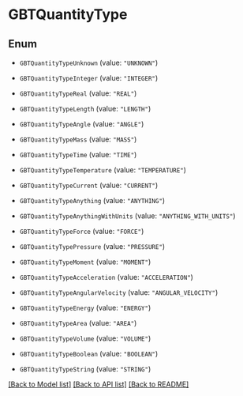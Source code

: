 # GBTQuantityType

## Enum


* `GBTQuantityTypeUnknown` (value: `"UNKNOWN"`)

* `GBTQuantityTypeInteger` (value: `"INTEGER"`)

* `GBTQuantityTypeReal` (value: `"REAL"`)

* `GBTQuantityTypeLength` (value: `"LENGTH"`)

* `GBTQuantityTypeAngle` (value: `"ANGLE"`)

* `GBTQuantityTypeMass` (value: `"MASS"`)

* `GBTQuantityTypeTime` (value: `"TIME"`)

* `GBTQuantityTypeTemperature` (value: `"TEMPERATURE"`)

* `GBTQuantityTypeCurrent` (value: `"CURRENT"`)

* `GBTQuantityTypeAnything` (value: `"ANYTHING"`)

* `GBTQuantityTypeAnythingWithUnits` (value: `"ANYTHING_WITH_UNITS"`)

* `GBTQuantityTypeForce` (value: `"FORCE"`)

* `GBTQuantityTypePressure` (value: `"PRESSURE"`)

* `GBTQuantityTypeMoment` (value: `"MOMENT"`)

* `GBTQuantityTypeAcceleration` (value: `"ACCELERATION"`)

* `GBTQuantityTypeAngularVelocity` (value: `"ANGULAR_VELOCITY"`)

* `GBTQuantityTypeEnergy` (value: `"ENERGY"`)

* `GBTQuantityTypeArea` (value: `"AREA"`)

* `GBTQuantityTypeVolume` (value: `"VOLUME"`)

* `GBTQuantityTypeBoolean` (value: `"BOOLEAN"`)

* `GBTQuantityTypeString` (value: `"STRING"`)


[[Back to Model list]](../README.md#documentation-for-models) [[Back to API list]](../README.md#documentation-for-api-endpoints) [[Back to README]](../README.md)


